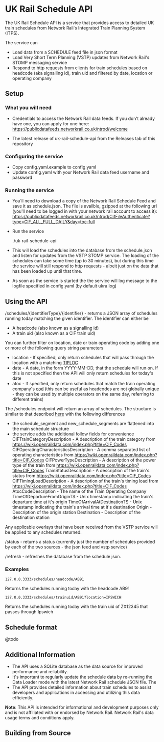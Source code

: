 # UK Rail Schedule API

The UK Rail Schedule API is a service that provides access to detailed UK train schedules from Network Rail's Integrated Train Planning System (ITPS).

The service can
- Load data from a SCHEDULE feed file in json format
- Load Very Short Term Planning (VSTP) updates from Network Rail's STOMP messaging service
- Respond to http requests from clients for train schedules based on headcode (aka signalling id), train uid and filtered by date, location or operating company

## Setup

### What you will need

- Credentials to access the Network Rail data feeds. If you don't already have one, you can apply for one here: https://publicdatafeeds.networkrail.co.uk/ntrod/welcome

- The latest release of uk-rail-schedule-api from the Releases tab of this repository

### Configuring the service

- Copy config.yaml.example to config.yaml
- Update config.yaml with your Network Rail data feed username and password

### Running the service

- You'll need to download a copy of the Network Rail Schedule Feed and save it as schedule.json. 
The file is availble, gzipped at the following url (you'll need to be logged in with your network rail account to access it): https://publicdatafeeds.networkrail.co.uk/ntrod/CifFileAuthenticate?type=CIF_ALL_FULL_DAILY&day=toc-full

- Run the service

    ./uk-rail-schedule-api

- This will load the schedules into the database from the schedule.json and listen for updates from the VSTP STOMP service. The loading of the schedules can take some time (up to 30 minutes), but during this time the service will still respond to http requests - albeit just on the data that has been loaded up until that time.

- As soon as the service is started the the service will log message to the logfile specified in config.yaml (by default ukra.log)

## Using the API

/schedules/{identifierType}/{identifier} - returns a JSON array of schedules running today matching the given identifier. The identifier can either be
- A headcode (also known as a signalling id) 
- A train uid (also known as a CIF train uid)

You can further filter on location, date or train operating code by adding one or more of the following query string parameters
- location - If specified, only return schedules that will pass through the location with a matching [TIPLOC](https://wiki.openraildata.com/index.php/Identifying_Locations)
- date - A date, in the form YYYY-MM-DD, that the schedule will run on. If this is not specified then the API will only return schedules for today's date
- atoc - If specified, only return schedules that match the train operating company's [cod](https://wiki.openraildata.com/index.php?title=TOC_Codes) (this can be useful as headcodes are not globally unique - they can be used by multiple operators on the same day, referring to different trains)


The /schedules endpoint will return an array of schedules. The structure is similar to that described [here](https://wiki.openraildata.com/index.php?title=Schedule_Records) with the following differences
- the schedule_segment and new_schedule_segments are flattened into the main schedule structure
- the service adds the additional follow fields for convenience
    CIFTrainCategoryDescription - A description of the train category from https://wiki.openraildata.com/index.php?title=CIF_Codes
	CIFOperatingCharacteristicsDescription - A comma separated list of operating characteristics from https://wiki.openraildata.com/index.php?title=CIF_Codes
	CIFPowerTypeDescription - A description of the power type of the train from https://wiki.openraildata.com/index.php?title=CIF_Codes
	TrainStatusDescription - A description of the train's status from https://wiki.openraildata.com/index.php?title=CIF_Codes
	CIFTimingLoadDescription - A description of the train's timing load from https://wiki.openraildata.com/index.php?title=CIF_Codes
	AtocCodeDescription - The name of the Train Operating Company
    TimeOfDepartureFromOriginTS - Unix timestamp indicating the train's departure time at it's origin
    TimeOfArrivalAtDestinationTS - Unix timestamp indicating the train's arrival time at it's destination
    Origin - Description of the origin station
    Destination - Description of the destination station

Any applicable overlays that have been received from the VSTP service will be applied to any schedules returned.

/status - returns a status (currently just the number of schedules provided by each of the two sources - the json feed and vstp service)

/refresh - refreshes the database from the schedule json. 

### Examples

    127.0.0.3333/schedules/headcode/AB91

Returns the schedules running today with the headcode AB91

    127.0.0.3333/schedules/trainuid/AB91?location=IPSWICH

Returns the schedules running today with the train uid of ZX12345 that passes through Ipswich

## Schedule format

@todo

## Additional Information

- The API uses a SQLite database as the data source for improved performance and reliability.
- It's important to regularly update the schedule data by re-running the Data Loader mode with the latest Network Rail schedule JSON file. The
- The API provides detailed information about train schedules to assist developers and applications in accessing and utilizing this data efficiently.

**Note:** This API is intended for informational and development purposes only and is not affiliated with or endorsed by Network Rail. Network Rail's data usage terms and conditions apply.

## Building from Source


